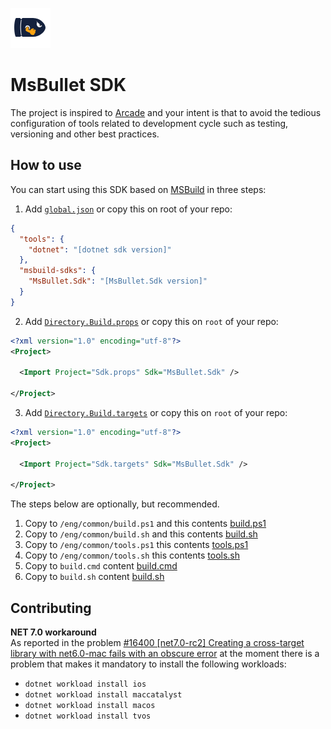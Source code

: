 ![Logo](/assets/icon.png)

# MsBullet SDK 

The project is inspired to [Arcade](https://github.com/dotnet/arcade) and your intent is that to avoid the tedious configuration of tools related to development cycle such as testing, versioning and other best practices.

## How to use

You can start using this SDK based on [MSBuild](https://docs.microsoft.com/en-us/visualstudio/msbuild) in three steps:

1. Add [`global.json`](global.json) or copy this on root of your repo:

``` json
{
  "tools": {
    "dotnet": "[dotnet sdk version]"
  },
  "msbuild-sdks": {
    "MsBullet.Sdk": "[MsBullet.Sdk version]"
  }
}

```

2. Add [`Directory.Build.props`](Directory.Build.props) or copy this on `root` of your repo:

``` xml
<?xml version="1.0" encoding="utf-8"?>
<Project>

  <Import Project="Sdk.props" Sdk="MsBullet.Sdk" />

</Project>
```

3. Add [`Directory.Build.targets`](Directory.Build.targets) or copy this on `root` of your repo:

``` xml
<?xml version="1.0" encoding="utf-8"?>
<Project>

  <Import Project="Sdk.targets" Sdk="MsBullet.Sdk" />

</Project>
```

The steps below are optionally, but recommended.

1. Copy to `/eng/common/build.ps1` and this contents [build.ps1](eng/common/build.ps1)
2. Copy to `/eng/common/build.sh` and this contents [build.sh](eng/common/build.sh)
3. Copy to `/eng/common/tools.ps1` this contents [tools.ps1](eng/common/tools.ps1)
4. Copy to `/eng/common/tools.sh` this contents [tools.sh](eng/common/tools.sh)
5. Copy to `build.cmd` content [build.cmd](build.cmd)
6. Copy to `build.sh` content [build.sh](build.sh)

## Contributing

**NET 7.0 workaround**  
As reported in the problem [#16400 [net7.0-rc2] Creating a cross-target library with net6.0-mac fails with an obscure error](https://github.com/xamarin/xamarin-macios/issues/16400) at the moment there is a problem that makes it mandatory to install the following workloads:

 - `dotnet workload install ios`
 - `dotnet workload install maccatalyst`
 - `dotnet workload install macos`
 - `dotnet workload install tvos`
